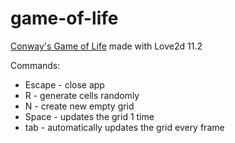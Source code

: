 # game-of-life
[Conway's Game of Life](https://en.wikipedia.org/wiki/Conway%27s_Game_of_Life) made with Love2d 11.2

Commands:
* Escape - close app
* R - generate cells randomly
* N - create new empty grid
* Space - updates the grid 1 time
* tab - automatically updates the grid every frame
